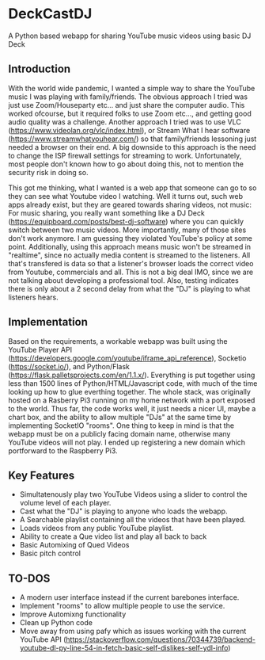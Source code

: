 # DeckCastDJ
A Python based webapp for sharing YouTube music videos using basic DJ Deck

## Introduction
With the world wide pandemic, I wanted a simple way to share the YouTube music I was playing with family/friends. The obvious approach I tried was just use Zoom/Houseparty etc... and just share the computer audio. This worked ofcourse, but it required folks to use Zoom etc..., and getting good audio quality was a challenge.  Another approach I tried was to use VLC (https://www.videolan.org/vlc/index.html), or Stream What I hear software (https://www.streamwhatyouhear.com/) so that family/friends lessoning just needed a browser on their end. A big downside to this approach is the need to change the ISP firewall settings for streaming to work. Unfortunately, most people don't known how to go about doing this, not to mention the security risk in doing so.

This got me thinking, what I wanted is a web app that someone can go to so they can see what Youtube video I watching. Well it turns out, such web apps already exist, but they are geared towards sharing videos, not music: For music sharing, you really want something like a DJ Deck (https://equipboard.com/posts/best-dj-software) where you can quickly switch between two music videos. More importantly, many of those sites don't work anymore.  I am guessing they violated YouTube's policy at some point.  Additionally, using this approach means music won't be streamed in "realtime", since no actually media content is streamed to the listeners. All that's transfered is data so that a listener's browser loads the correct video from Youtube, commercials and all. This is not a big deal IMO, since we are not talking about developing a professional tool.  Also, testing indicates there is only about a 2 second delay from what the "DJ" is playing to what listeners hears.

## Implementation
Based on the requirements, a workable webapp was built using the YouTube Player API (https://developers.google.com/youtube/iframe_api_reference), Socketio (https://socket.io/), and Python/Flask (https://flask.palletsprojects.com/en/1.1.x/). Everything is put together using less than 1500 lines of Python/HTML/Javascript code, with much of the time looking up how to glue everthing together. The whole stack, was originally hosted on a Rasberry Pi3 running on my home network with a port exposed to the world. Thus far, the code works well, it just needs a nicer UI, maybe a chart box, and the ability to allow multiple "DJs" at the same time by implementing SocketIO "rooms". One thing to keep in mind is that the webapp must be on a publicly facing domain name, otherwise many YouTube videos will not play. I ended up registering a new domain which portforward to the Raspberry Pi3.

## Key Features
* Simultatenously play two YouTube Videos using a slider to control the volume level of each player.
* Cast what the "DJ" is playing to anyone who loads the webapp.
* A Searchable playlist containing all the videos that have been played.
* Loads videos from any public YouTube playlist.
* Ability to create a Que video list and play all back to back
* Basic Automixing of Qued Videos
* Basic pitch control

## TO-DOS
* A modern user interface instead if the current barebones interface.
* Implement "rooms" to allow multiple people to use the service.
* Improve Automixng functionality
* Clean up Python code 
* Move away from using pafy which as issues working with the current YouTube API (https://stackoverflow.com/questions/70344739/backend-youtube-dl-py-line-54-in-fetch-basic-self-dislikes-self-ydl-info)
